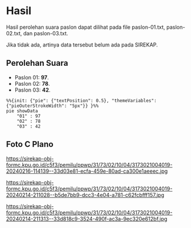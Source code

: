 # Hasil

Hasil perolehan suara paslon dapat dilihat pada file paslon-01.txt, paslon-02.txt, dan paslon-03.txt.

Jika tidak ada, artinya data tersebut belum ada pada SIREKAP.

## Perolehan Suara

 * Paslon 01: **97**.
 * Paslon 02: **78**.
 * Paslon 03: **42**.

```mermaid
%%{init: {"pie": {"textPosition": 0.5}, "themeVariables": {"pieOuterStrokeWidth": "5px"}} }%%
pie showData
    "01" : 97
    "02" : 78
    "03" : 42
```
## Foto C Plano

https://sirekap-obj-formc.kpu.go.id/c5f3/pemilu/ppwp/31/73/02/10/04/3173021004019-20240216-114139--33d03e81-ecfa-459e-80ad-ca300e1aeeec.jpg

https://sirekap-obj-formc.kpu.go.id/c5f3/pemilu/ppwp/31/73/02/10/04/3173021004019-20240214-211028--b5de7bb9-dcc3-4e04-a781-c62fcbfff157.jpg

https://sirekap-obj-formc.kpu.go.id/c5f3/pemilu/ppwp/31/73/02/10/04/3173021004019-20240214-211313--33d818c9-3524-490f-ac3a-9ec320e612bf.jpg
